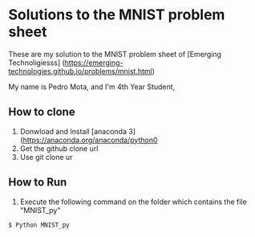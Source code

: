 # Solutions to the MNIST problem sheet
These are my solution to the MNIST problem sheet of [Emerging Technoligiesss] (https://emerging-technologies.github.io/problems/mnist.html)

My name is Pedro Mota, and I'm 4th Year Student,

## How to clone
1. Donwload and Install [anaconda 3] (https://anaconda.org/anaconda/python0
2. Get the github clone url
3. Use git clone ur

## How to Run
1. Execute the following command on the folder which contains the file "MNIST_py"
```bash
$ Python MNIST_py
```
